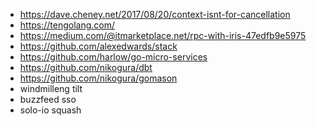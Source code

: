 - https://dave.cheney.net/2017/08/20/context-isnt-for-cancellation
- https://tengolang.com/
- https://medium.com/@itmarketplace.net/rpc-with-iris-47edfb9e5975
- https://github.com/alexedwards/stack
- https://github.com/harlow/go-micro-services
- https://github.com/nikogura/dbt
- https://github.com/nikogura/gomason
- windmilleng tilt
- buzzfeed sso
- solo-io squash
